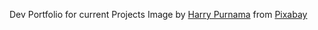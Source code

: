 Dev Portfolio for current Projects
Image by <a href="https://pixabay.com/users/ryypurnama-11809019/?utm_source=link-attribution&amp;utm_medium=referral&amp;utm_campaign=image&amp;utm_content=4455195">Harry Purnama</a> from <a href="https://pixabay.com/?utm_source=link-attribution&amp;utm_medium=referral&amp;utm_campaign=image&amp;utm_content=4455195">Pixabay</a>
